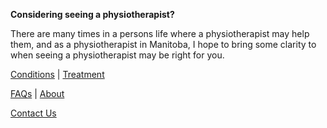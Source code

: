 **Considering seeing a physiotherapist?**

There are many times in a persons life where a physiotherapist may help them, and as a physiotherapist in Manitoba, I hope to bring some clarity to when seeing a physiotherapist may be right for you. 

<p align="center">

[Conditions](https://klattphysio.github.io/conditions)  |  [Treatment](https://klattphysio.github.io/treatment) 

[FAQs](https://klattphysio.github.io/faqs)  |  [About](https://klattphysio.github.io/about)

[Contact Us](https://klattphysio.github.io/contact)

</p>
